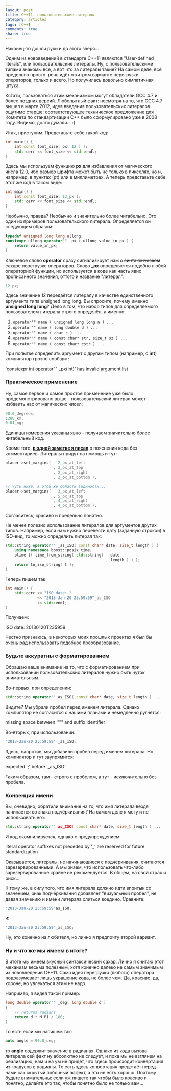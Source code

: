 ```yaml
---
layout: post
title: C++11: пользовательские литералы
category: articles
tags: [C++]
comments: true
share: true
---
```


Наконец-то дошли руки и до этого зверя...

Одним из нововведений в стандарте C++11 являются "User-defined literals", или пользовательские литералы. Ну, с пользовательскими типами знакомы все, а вот что за литералы такие? На самом деле, всё предельно просто: речь идёт о хитром варианте перегрузки операторов, только и всего. Но получилась довольно симпатичная штука. 

Кстати, пользоваться этим механизмом могут обладатели GCC 4.7 и более поздних версий. Любопытный факт: несмотря на то, что GCC 4.7 вышел в марте 2012, идея введения пользовательских литералов ощутимо старше: соответствующее техническое предложение для Комитета по стандартизации C++ было сформулировано уже в 2008 году. Видимо, долго думали... :)

Итак, приступим. Представьте себе такой код:

```cpp
int main() {
    int const font_size( px( 12 ) );
    std::cerr << font_size << std::endl;
}
``` 

Здесь мы используем функцию **px** для избавления от магического числа 12.0, ибо размер шрифта может быть не только в пикселях, но и, например, в пунктах (pt) или в миллиметрах. А теперь представьте себе этот же код в таком виде:

```cpp
int main() {
    int const font_size( 12_px );
    std::cerr << font_size << std::endl;
}
``` 

Необычно, правда? Необычно и значительно более читабельно. Это один из примеров пользовательского литерала. Определяется он следующим образом:

```cpp
typedef unsigned long long ullong;
constexpr ullong operator"" _px ( ullong value_in_px ) {
    return value_in_px;
}
```

Ключевое слово **operator** сразу сигнализирует нам о <del>синтаксическом сахаре</del> перегрузке операторов. Слово **_px** определяется подобно любой операторной функции, но используется в коде как часть явно прописанного значения, оттого и название "литерал":

```cpp
12_px;
```

Здесь значение 12 передаётся литералу в качестве единственного аргумента типа unsigned long long. Вы спросите, почему именно **unsigned long long**? Дело в том, что набор типов для определяемого пользователем литерала строго определён, а именно:

<ol>
  <li><code>operator"" name ( unsigned long long n ) ...</code></li>
  <li><code>operator"" name ( long double d ) ...</code></li>
  <li><code>operator"" name ( char c ) ...</code></li>
  <li><code>operator"" name ( const char* str, size_t sz ) ...</code></li>
  <li><code>operator"" name ( const char* cstr ) ...</code></li>
</ol>

При попытке определить аргумент с другим типом (например, с **int**) компилятор грозно сообщит:

<bash>
'constexpr int operator"" _px(int)' has invalid argument list
</bash>

<h3>Практическое применение</h3>

Ну, самое первое и самое простое применение уже было продемонстрировано выше - пользовательский литерал может избавить нас от магических чисел:

```cpp
90.0_degrees;
1200_km;
0.01_mg;
```

Единицы измерения указаны явно - получаем значительно более читабельный код.

Кроме того, **<a href="http://dshevchenko.biz/ru/content/%D0%BF%D0%BE%D1%8F%D1%81%D0%BD%D0%B5%D0%BD%D0%B8%D0%B5-%D0%B1%D0%B5%D0%B7-%D0%BA%D0%BE%D0%BC%D0%BC%D0%B5%D0%BD%D1%82%D0%B0%D1%80%D0%B8%D0%B5%D0%B2-%D0%BF%D1%80%D0%B8%D0%BC%D0%B5%D1%80">в одной заметке я писал</a>** о пояснении кода без комментариев. Литералы придут на помощь и тут:

```cpp
placer->set_margins(   2_px_at_left
                     , 2_px_at_top
                     , 2_px_at_right
                     , 2_px_at_bottom );

// Чуть ниже, в этой же области видимости...
placer->set_margins(   3_px_at_left
                     , 5_px_at_top
                     , 4_px_at_right
                     , 4_px_at_bottom );
```

Согласитесь, красиво и предельно понятно.

Не менее полезно использование литералов для аргументов других типов. Например, если нам нужно перевести дату (заданную строкой) в ISO-вид, то можно определить литерал так:

```cpp
std::string operator"" _as_ISO( const char* date, size_t length ) {
    using namespace boost::posix_time;
    ptime t( time_from_string( std::string(   date
                                            , length ) ) );
    return to_iso_string( t );
}
```

Теперь пишем так:

```cpp
int main() {
    std::cerr << "ISO date: " 
              << "2013-Jan-20 23:59:59"_as_ISO 
              << std::endl;
}
```

Получаем:

<bash>
ISO date: 20130120T235959
</bash>

Честно признаюсь, в некоторых моих прошлых проектах я был бы очень рад использовать подобное преобразование.

<h3>Будьте аккуратны с форматированием</h3>

Обращаю ваше внимание на то, что с форматированием при использовании пользовательских литералов нужно быть чуток внимательным.

Во-первых, при определении:

```cpp
std::string operator""_as_ISO( const char* date, size_t length ) ...
```

Видите? Мы убрали пробел перед именем литерала. Однако компилятор не согласится с нашими планами и немедленно ругнётся:

<bash>
missing space between '""' and suffix identifier
</bash>

Во-вторых, при использовании:

```cpp
"2013-Jan-20 23:59:59" _as_ISO;
```

Здесь, напротив, мы добавили пробел перед именем литерала. Но компилятор и тут заупрямится:

<bash>
expected ';' before '_as_ISO'
</bash>

Таким образом, там - строго с пробелом, а тут - исключительно без пробела.

<h3>Конвенция имени</h3>

Вы, очевидно, обратили внимание на то, что имя литерала везде начинается со знака подчёркивания? На самом деле я могу и не использовать его:

```cpp
std::string operator"" as_ISO( const char* date, size_t length ) ...
```

И код скомпилируется, однако с предупреждением:

<bash>
literal operator suffixes not preceded by '_' are reserved for future standardization
</bash>

Оказывается, литералы, не начинающиеся с подчёркивания, считаются зарезервированными. А мы знаем, что использовать что-либо зарезервированное крайне не рекомендуется. В общем, на свой страх и риск...

К тому же, в силу того, что имя литерала должно идти впритык со значением, знак подчёркивания добавляет "визуальный пробел", не давая значению и имени литерала слиться воедино. Сравните:

```cpp
"2013-Jan-20 23:59:59"as_ISO;
```

и:

```cpp
"2013-Jan-20 23:59:59"_as_ISO;
```

Ну, это конечно на любителя, но лично я предпочту второй вариант.

<h3>Ну и что же мы имеем в итоге?</h3>

В итоге мы имеем вкусный синтаксический сахар. Лично я считаю этот механизм весьма полезным, хотя конечно далеко не самым значимым из нововведений C++11. Сама идея перегрузки (любого) оператора подразумевает лишь украшение кода, не более чем. Да, красиво, да, короче, но увлекаться этим не надо.

Например, я видел такой пример:

```cpp
long double operator"" _deg( long double d )
{ 
    // returns radians
    return d * M_PI / 180;
}
```

То есть если мы напишем так:

```cpp
auto angle = 90.0_deg;
```

то **angle** содержит значение в радианах. Однако из кода вызова литерала сей факт ну абсолютно не следует, и пока мы не взглянем на реализацию, нам и на ум не придёт, что здесь происходит конвертация из градусов в радианы. То есть здесь конвертация предстаёт перед нами как скрытый побочный эффект, а это не есть хорошо. Поэтому будьте внимательны: если уж пишете так чтобы было красиво и понятно, делайте это так, чтобы понятно было не только вам...
